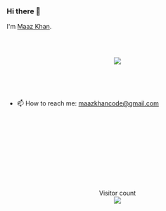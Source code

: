 ### Hi there 👋


I'm [Maaz Khan](https://github.com/maazkhan101).

</br>
</br>


<p align="center">
  <a href="https://github.com/DenverCoder1/readme-typing-svg"><img src="https://readme-typing-svg.herokuapp.com?lines=Computer+Science+Student;Tech%20Enthusiast;Bibliophile;Always%20learning%20new%20things;Evolving;Perfecting&center=true&width=500&height=50"></a>
</p>






</br>
</br>
</br>


- 📫 How to reach me: maazkhancode@gmail.com

</br>
</br>
</br>





</br>
</br>
</br>




</br>
</br>
</br>





<p align="center"> 
  Visitor count<br>
  <img src="https://profile-counter.glitch.me/maazkhan101/count.svg" />
</p>



